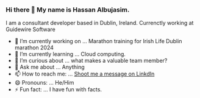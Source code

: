 ### Hi there 👋 My name is Hassan Albujasim. 
I am a consultant developer based in Dublin, Ireland. Currenctly working at Guidewire Software

- 🔭 I’m currently working on ... Marathon training for Irish Life Dublin marathon 2024
- 🌱 I’m currently learning ... Cloud computing.
- 🤔 I’m curious about ... what makes a valuable team member?
- 💬 Ask me about ... Anything
- 📫 How to reach me: ... [Shoot me a message on LinkdIn](https://www.linkedin.com/in/hassanajaj/)
- 😄 Pronouns: ... He/Him
- ⚡ Fun fact: ... I have fun with facts.
